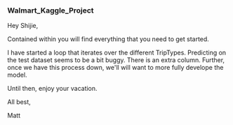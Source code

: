 ### Walmart_Kaggle_Project

Hey Shijie,

Contained within you will find everything that you need to get started.  

I have started a loop that iterates over the different TripTypes.
Predicting on the test dataset seems to be a bit buggy. There is an extra column.
Further, once we have this process down, we'll will want to more fully develope the model.

Until then, enjoy your vacation.

All best,

Matt
